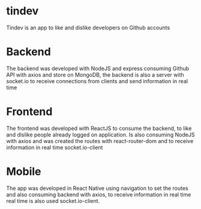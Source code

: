 # tindev

Tindev is an app to like and dislike developers on Github accounts

# Backend

The backend was developed with NodeJS and express consuming Github API with axios and store on MongoDB, the backend is also a server with socket.io to receive connections from clients and send information in real time 

# Frontend

The frontend was developed with ReactJS to consume the backend, to like and dislike people already logged on application.
Is also consuming NodeJS with axios and was created the routes with react-router-dom and to receive information in real time socket.io-client


# Mobile

The app was developed in React Native using navigation to set the routes and also consuming backend with axios, to receive information in real time real time is also used socket.io-client.
